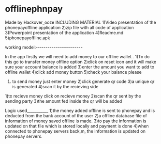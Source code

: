 # offlinephnpay

Made by Hackover_ooze
INCLUDING MATERIAL
1)Video presentation of the phonepayoffline application
2)zip file with all code of application
3)Powerpoint presentation of the application
4)Readme.md
5)phonepayoffline.apk


working model:------------------------

In the app firstly we will need to add money to our offline wallet .
1)To do this go to transfer money offline option
2)click on reset icon and it will make sure your account balance is added
3)enter the amount you want to add to offline wallet
4)click add money button
5)check your balance please

1) to send money just enter money
2)click generate qr code 
3)a unique qr is generated
4)scan it by the recieving side

1)to recieve money click on recieve money
2)scan the qr sent by the sending party
3)the amount fed inside the qr will be added

Logic used___________
1)the money added offline is sent to phonepay and is deducted from the bank account of the user
2)a offline database file of information of money saved offline is made.
3)to pay the information is updated on that file which is stored locally and payment is done
4)when connected to phonepay servers back,m, the information is updated on phonepay servers.

